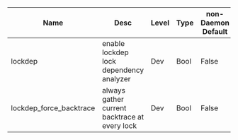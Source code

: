 | Name | Desc | Level | Type | non-Daemon Default | Daemon Default | Min | Max | Valid Values | verbatim | See also | Flags | Services | Validator | Long Desc | Tags |
| --- | --- | --- | --- | --- | --- | --- | --- | --- | --- | --- | --- | --- | --- | --- | --- |
| <span id="SP_lockdep">lockdep</span> |  enable lockdep lock dependency analyzer | Dev | Bool | False |  |  |  |  |  |  | NO_MON_UPDATESTARTUP | common |  |  |  |
| <span id="SP_lockdep_force_backtrace">lockdep_force_backtrace</span> |  always gather current backtrace at every lock | Dev | Bool | False |  |  |  |  |  | [[lockdep](/config/global/lockdep.md#SP_lockdep)] | STARTUP | common |  |  |  |
